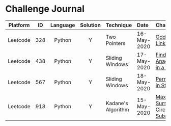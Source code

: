 # Challenge Journal

 Platform |  ID  | Language | Solution | Technique              | Date        | Challenge                    
:--------:|:----:|:--------:|:--------:|:-----------------------|:------------|:-----------
 Leetcode | 328  |  Python  |    Y     | Two Pointers           | 16-May-2020 | [Odd Even Linked List](https://leetcode.com/problems/odd-even-linked-list/)
 Leetcode | 438  |  Python  |    Y     | Sliding Windows        | 17-May-2020 | [Find All Anagrams in a String](https://leetcode.com/problems/find-all-anagrams-in-a-string/)
 Leetcode | 567  |  Python  |    Y     | Sliding Windows        | 18-May-2020 | [Permutation in String](https://leetcode.com/problems/permutation-in-string/)
 Leetcode | 918  |  Python  |    Y     | Kadane's Algorithm     | 15-May-2020 | [Maximum Sum Circular Subarray](https://leetcode.com/problems/maximum-sum-circular-subarray/)
